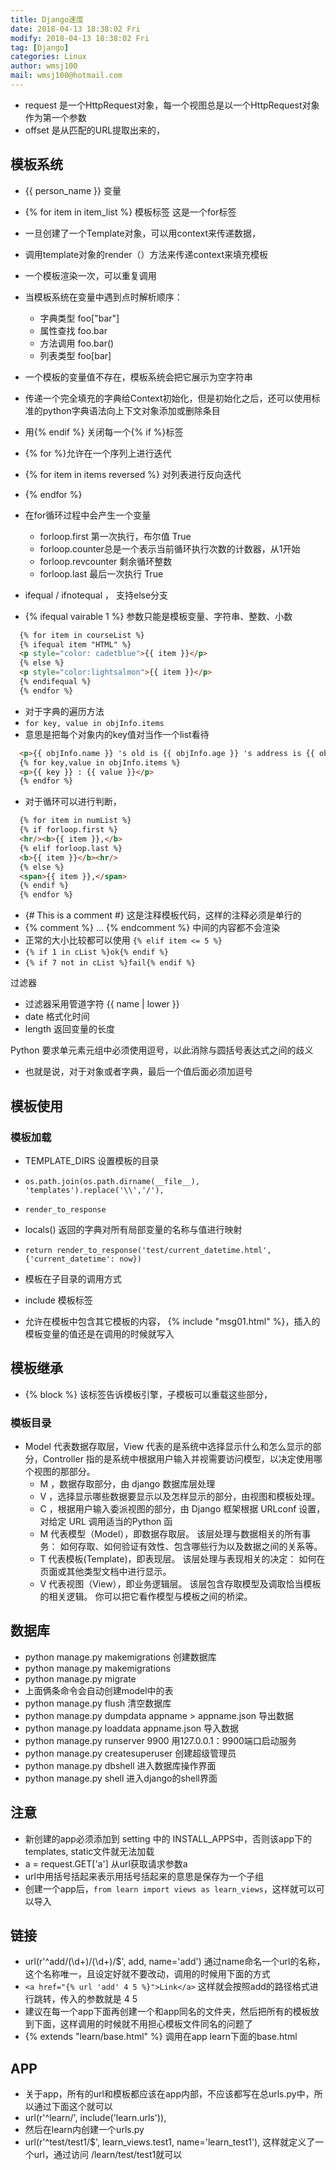 ```yaml
---
title: Django速度
date: 2018-04-13 18:38:02 Fri
modify: 2018-04-13 18:38:02 Fri
tag: [Django]
categories: Linux
author: wmsj100
mail: wmsj100@hotmail.com
---
```


- request 是一个HttpRequest对象，每一个视图总是以一个HttpRequest对象作为第一个参数
- offset 是从匹配的URL提取出来的，

## 模板系统
- {{ person_name }} 变量
- {% for item in item_list %}  模板标签   这是一个for标签
- 一旦创建了一个Template对象，可以用context来传递数据，
- 调用template对象的render（）方法来传递context来填充模板
- 一个模板渲染一次，可以重复调用

- 当模板系统在变量中遇到点时解析顺序：
  - 字典类型 foo["bar"]
  - 属性查找 foo.bar
  - 方法调用 foo.bar()
  - 列表类型 foo[bar]

- 一个模板的变量值不存在，模板系统会把它展示为空字符串

- 传递一个完全填充的字典给Context初始化，但是初始化之后，还可以使用标准的python字典语法向上下文对象添加或删除条目

- 用{% endif %} 关闭每一个{% if %}标签
- {% for %}允许在一个序列上进行迭代
- {% for item in items reversed %} 对列表进行反向迭代 
- {% endfor %}
- 在for循环过程中会产生一个变量
  - forloop.first 第一次执行，布尔值 True
  - forloop.counter总是一个表示当前循环执行次数的计数器，从1开始
  - forloop.revcounter 剩余循环整数
  - forloop.last 最后一次执行 True

- ifequal / ifnotequal ， 支持else分支
- {% ifequal vairable 1 %} 参数只能是模板变量、字符串、整数、小数

```html
  {% for item in courseList %}
  {% ifequal item "HTML" %}
  <p style="color: cadetblue">{{ item }}</p>
  {% else %}
  <p style="color:lightsalmon">{{ item }}</p>
  {% endifequal %}
  {% endfor %}
```

- 对于字典的遍历方法
- `for key, value in objInfo.items`
- 意思是把每个对象内的key值对当作一个list看待

```html
  <p>{{ objInfo.name }} 's old is {{ objInfo.age }} 's address is {{ objInfo.city }}</p>
  {% for key,value in objInfo.items %}
  <p>{{ key }} : {{ value }}</p>
  {% endfor %}
```

- 对于循环可以进行判断，
```html
  {% for item in numList %}
  {% if forloop.first %}
  <hr/><b>{{ item }},</b>
  {% elif forloop.last %}
  <b>{{ item }}</b><hr/>
  {% else %}
  <span>{{ item }},</span>
  {% endif %}
  {% endfor %}
```
- {# This is a comment #} 这是注释模板代码，这样的注释必须是单行的
- {% comment %} ... {% endcomment %} 中间的内容都不会渲染
- 正常的大小比较都可以使用 `{% elif item <= 5 %}`
- `{% if 1 in cList %}ok{% endif %}`
- `{% if 7 not in cList %}fail{% endif %}`

过滤器
 - 过滤器采用管道字符 {{ name | lower }}
- date 格式化时间
- length 返回变量的长度

 Python 要求单元素元组中必须使用逗号，以此消除与圆括号表达式之间的歧义
- 也就是说，对于对象或者字典，最后一个值后面必须加逗号


## 模板使用
### 模板加载
- TEMPLATE_DIRS 设置模板的目录
- `os.path.join(os.path.dirname(__file__), 'templates').replace('\\','/'),`
- `render_to_response`

- locals()  返回的字典对所有局部变量的名称与值进行映射
- `return render_to_response('test/current_datetime.html', {'current_datetime': now})`
- 模板在子目录的调用方式

- include 模板标签
- 允许在模板中包含其它模板的内容， {% include "msg01.html" %}，插入的模板变量的值还是在调用的时候就写入

## 模板继承
- {% block %} 该标签告诉模板引擎，子模板可以重载这些部分，

### 模板目录

- Model 代表数据存取层，View 代表的是系统中选择显示什么和怎么显示的部分，Controller 指的是系统中根据用户输入并视需要访问模型，以决定使用哪个视图的那部分。
  - M ，数据存取部分，由 django 数据库层处理
  - V ，选择显示哪些数据要显示以及怎样显示的部分，由视图和模板处理。
  - C ，根据用户输入委派视图的部分，由 Django 框架根据 URLconf 设置，对给定 URL 调用适当的Python 函
  - M 代表模型（Model），即数据存取层。 该层处理与数据相关的所有事务： 如何存取、如何验证有效性、包含哪些行为以及数据之间的关系等。
  - T 代表模板(Template)，即表现层。 该层处理与表现相关的决定： 如何在页面或其他类型文档中进行显示。
  - V 代表视图（View），即业务逻辑层。 该层包含存取模型及调取恰当模板的相关逻辑。 你可以把它看作模型与模板之间的桥梁。

## 数据库
- python manage.py makemigrations 创建数据库
- python manage.py makemigrations
- python manage.py migrate 
- 上面俩条命令会自动创建model中的表
- python manage.py flush 清空数据库
- python manage.py dumpdata appname > appname.json 导出数据
- python manage.py loaddata appname.json 导入数据
- python manage.py runserver 9900 用127.0.0.1：9900端口启动服务
- python manage.py createsuperuser 创建超级管理员
- python manage.py dbshell 进入数据库操作界面
- python manage.py shell 进入django的shell界面

## 注意
- 新创建的app必须添加到 setting 中的 INSTALL_APPS中，否则该app下的templates, static文件就无法加载
- a = request.GET['a'] 从url获取请求参数a
- url中用括号括起来表示⽤括号括起来的意思是保存为⼀个⼦组
- 创建一个app后，`from learn import views as learn_views`，这样就可以可以导入

## 链接
- url(r'^add/(\d+)/(\d+)/$', add, name='add') 通过name命名一个url的名称，这个名称唯一，且设定好就不要改动，调用的时候用下面的方式
- `<a href="{% url 'add' 4 5 %}">Link</a>` 这样就会按照add的路径格式进行跳转，传入的参数就是 4 5
- 建议在每一个app下面再创建一个和app同名的文件夹，然后把所有的模板放到下面，这样调用的时候就不用担心模板文件同名的问题了
- {% extends "learn/base.html" %} 调用在app learn下面的base.html

## APP
- 关于app，所有的url和模板都应该在app内部，不应该都写在总urls.py中，所以通过下面这个就可以
- url(r'^learn/', include('learn.urls')),
- 然后在learn内创建一个urls.py 
- url(r'^test/test1/$', learn_views.test1, name='learn_test1'), 这样就定义了一个url，通过访问 /learn/test/test1就可以
